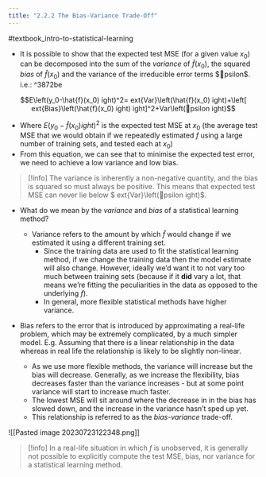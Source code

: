 ```yaml
---
title: "2.2.2 The Bias-Variance Trade-Off"
---
```

#textbook_intro-to-statistical-learning

- It is possible to show that the expected test MSE (for a given value $x_0$) can be decomposed into the sum of the *variance* of $\hat{f}(x_0)$, the squared *bias* of $\hat{f}(x_0)$ and the variance of the irreducible error terms $psilon$. i.e.: ^3872be

$$E\left(y_0-\hat{f}(x_0)ight)^2=	ext{Var}\left(\hat{f}(x_0)ight)+\left[	ext{Bias}\left(\hat{f}(x_0)ight)ight]^2+Var\left(psilonight)$$
- Where $E\left(y_0-\hat{f}(x_0)ight)^2$ is the expected test MSE at $x_0$ (the average test MSE that we would obtain if we repeatedly estimated $f$ using a large number of training sets, and tested each at $x_0$)
- From this equation, we can see that to minimise the expected test error, we need to achieve a low variance and low bias.

> [!info]
> The variance is inherently a non-negative quantity, and the bias is squared so must always be positive. This means that expected test MSE can never lie below $	ext{Var}\left(psilonight)$.

- What do we mean by the *variance* and *bias* of a statistical learning method?
  - Variance refers to the amount by which $\hat{f}$ would change if we estimated it using a different training set.
    - Since the training data are used to fit the statistical learning method, if we change the training data then the model estimate will also change. However, ideally we’d want it to not vary too much between training sets (because if it **did** vary a lot, that means we’re fitting the peculiarities in the data as opposed to the underlying $f$).
    - In general, more flexible statistical methods have higher variance.

- Bias refers to the error that is introduced by approximating a real-life problem, which may be extremely complicated, by a much simpler model. E.g. Assuming that there is a linear relationship in the data whereas in real life the relationship is likely to be slightly non-linear.
  - As we use more flexible methods, the variance will increase but the bias will decrease. Generally, as we increase the flexibility, bias decreases faster than the variance increases - but at some point variance will start to increase much faster.
  - The lowest MSE will sit around where the decrease in in the bias has slowed down, and the increase in the variance hasn’t sped up yet.
  - This relationship is referred to as the *bias-variance* trade-off.

![[Pasted image 20230723122348.png]]

> [!info]
> In a real-life situation in which $f$ is unobserved, it is generally not possible to explicitly compute the test MSE, bias, nor variance for a statistical learning method.
